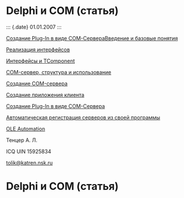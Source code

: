 Delphi и COM (статья)
=====================

::: {.date}
01.01.2007
:::

[Создание Plug-In в виде COM-Сервера](77718.htm)[Введение и базовые
понятия](77711.htm)

[Реализация интерфейсов](77712.htm)

[Интерфейсы и TComponent](77713.htm)

[COM-сервер, структура и использование](77714.htm)

[Создание COM-сервера](77715.htm)

[Создание приложения клиента](77717.htm)

[Создание Plug-In в виде COM-Сервера](77718.htm)

[Автоматическая регистрация серверов из своей программы](77719.htm)

[OLE Automation](77716.htm)

Тенцер А. Л.

ICQ UIN 15925834

<tolik@katren.nsk.ru>

Delphi и COM (статья)
=====================

